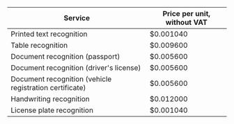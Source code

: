 | Service | Price per unit, without VAT |
|---|---|
| Printed text recognition | $0.001040 |
| Table recognition | $0.009600 |
| Document recognition (passport) | $0.005600 |
| Document recognition (driver's license) | $0.005600 |
| Document recognition (vehicle registration certificate) | $0.005600 |
| Handwriting recognition | $0.012000 |
| License plate recognition | $0.001040 |